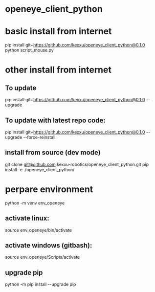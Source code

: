 # openeye_client_python


# basic install from internet
pip install git+https://github.com/kexxu/openeye_client_python@0.1.0
python script_mouse.py




# other install from internet

## To update

pip install git+https://github.com/kexxu/openeye_client_python@0.1.0 --upgrade

## To update with latest repo code:

pip install git+https://github.com/kexxu/openeye_client_python@0.1.0 --upgrade --force-reinstall

## install from source (dev mode)

git clone git@github.com:kexxu-robotics/openeye_client_python.git
pip install -e ./openeye_client_python/


#  perpare environment

python -m venv env_openeye

## activate linux:

source env_openeye/bin/activate

## activate windows (gitbash):

source env_openeye/Scripts/activate

## upgrade pip
python -m pip install --upgrade pip
